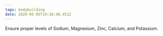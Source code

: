 ```yaml
---
tags: bodybuilding
date: 2020-05-05T14:36:48.451Z
---
```


Ensure proper levels of Sodium, Magnesium, Zinc, Calcium, and Potassium.